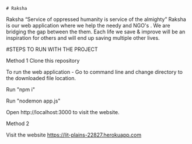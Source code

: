     # Raksha

Raksha
“Service of oppressed humanity is service of the almighty”
Raksha is our web application where we help the needy and NGO's . We are bridging the gap between the them. Each life we save & improve will be an inspiration for others and will end up saving multiple other lives.

#STEPS TO RUN WITH THE PROJECT

Method 1
Clone this repository

To run the web application - Go to command line and change directory to the downloaded file location.

Run "npm i"

Run "nodemon app.js"

Open http://localhost:3000 to visit the website.

Method 2

Visit the website https://lit-plains-22827.herokuapp.com
